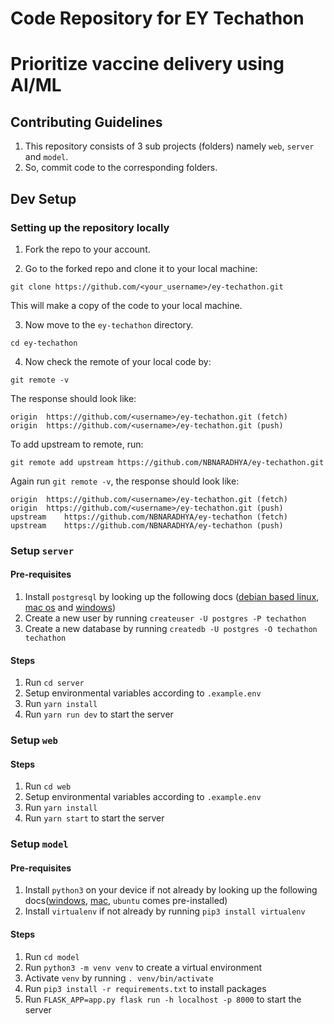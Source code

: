 # Code Repository for EY Techathon
# Prioritize vaccine delivery using AI/ML

## Contributing Guidelines

1. This repository consists of 3 sub projects (folders) namely `web`, `server` and `model`.
2. So, commit code to the corresponding folders.

## Dev Setup

### Setting up the repository locally

1. Fork the repo to your account.

2. Go to the forked repo and clone it to your local machine:

```
git clone https://github.com/<your_username>/ey-techathon.git
```

This will make a copy of the code to your local machine.

3. Now move to the `ey-techathon` directory.

```
cd ey-techathon
```

4. Now check the remote of your local code by:

```
git remote -v
```

The response should look like:

```
origin	https://github.com/<username>/ey-techathon.git (fetch)
origin	https://github.com/<username>/ey-techathon.git (push)
```

To add upstream to remote, run:

```
git remote add upstream https://github.com/NBNARADHYA/ey-techathon.git
```

Again run `git remote -v`, the response should look like:

```
origin	https://github.com/<username>/ey-techathon.git (fetch)
origin	https://github.com/<username>/ey-techathon.git (push)
upstream	https://github.com/NBNARADHYA/ey-techathon (fetch)
upstream	https://github.com/NBNARADHYA/ey-techathon (push)
```

### Setup `server`

#### Pre-requisites

1. Install `postgresql` by looking up the following docs ([debian based linux](https://www.postgresql.org/download/linux/debian/), [mac os](https://www.postgresql.org/download/macosx/) and [windows](https://www.postgresql.org/download/windows/))
2. Create a new user by running `createuser -U postgres -P techathon `
3. Create a new database by running `createdb -U postgres -O techathon techathon`

#### Steps

1. Run `cd server`
2. Setup environmental variables according to `.example.env`
3. Run `yarn install`
4. Run `yarn run dev` to start the server

### Setup `web`

#### Steps

1. Run `cd web`
2. Setup environmental variables according to `.example.env`
3. Run `yarn install`
4. Run `yarn start` to start the server

### Setup `model`

#### Pre-requisites

1. Install `python3` on your device if not already by looking up the following docs([windows](https://www.python.org/downloads/windows/), [mac](https://www.python.org/downloads/mac-osx/), `ubuntu` comes pre-installed)
2. Install `virtualenv` if not already by running `pip3 install virtualenv`

#### Steps

1. Run `cd model`
2. Run `python3 -m venv venv` to create a virtual environment
3. Activate `venv` by running `. venv/bin/activate`
4. Run `pip3 install -r requirements.txt` to install packages
5. Run `FLASK_APP=app.py flask run -h localhost -p 8000` to start the server
